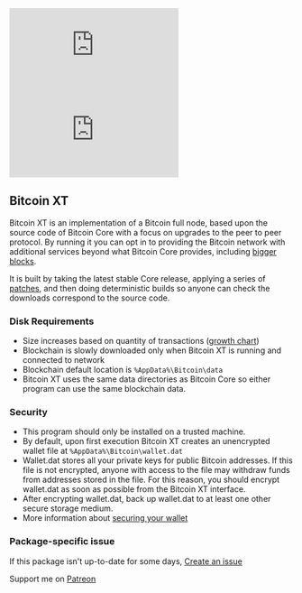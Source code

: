 [![](https://img.shields.io/chocolatey/v/bitcoinxt.install?color=green&label=bitcoinxt.install)](https://chocolatey.org/packages/bitcoinxt.install) [![](https://img.shields.io/chocolatey/dt/bitcoinxt.install)](https://chocolatey.org/packages/bitcoinxt.install)

## Bitcoin XT
Bitcoin XT is an implementation of a Bitcoin full node, based upon the source code of Bitcoin Core with a focus on upgrades to the peer to peer protocol. By running it you can opt in to providing the Bitcoin network with additional services beyond what Bitcoin Core provides, including [bigger blocks](https://bitcoinxt.software/#sec-hardfork).

It is built by taking the latest stable Core release, applying a series of [patches](https://bitcoinxt.software/patches.html), and then doing deterministic builds so anyone can check the downloads correspond to the source code.

### Disk Requirements
* Size increases based on quantity of transactions ([growth chart](https://blockchain.info/charts/blocks-size))
* Blockchain is slowly downloaded only when Bitcoin XT is running and connected to network
* Blockchain default location is `%AppData%\Bitcoin\data`
* Bitcoin XT uses the same data directories as Bitcoin Core so either program can use the same blockchain data.

### Security
* This program should only be installed on a trusted machine.
* By default, upon first execution Bitcoin XT creates an unencrypted wallet file at `%AppData%\Bitcoin\wallet.dat`
* Wallet.dat stores all your private keys for public Bitcoin addresses.  If this file is not encrypted, anyone with access to the file may withdraw funds from addresses stored in the file.  For this reason, you should encrypt wallet.dat as soon as possible from the Bitcoin XT interface.
* After encrypting wallet.dat, back up wallet.dat to at least one other secure storage medium.
* More information about [securing your wallet](https://bitcoin.org/en/secure-your-wallet)

### Package-specific issue
If this package isn't up-to-date for some days, [Create an issue](https://github.com/tunisiano187/Chocolatey-packages/issues/new/choose)

Support me on [Patreon](https://www.patreon.com/bePatron?u=39585820)